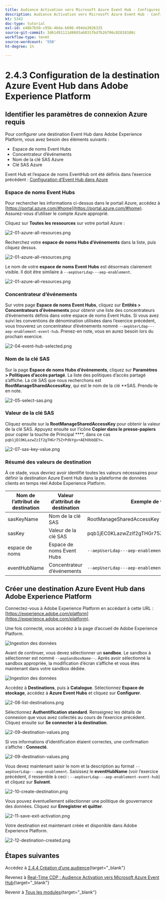 ```yaml
---
title: Audience Activation vers Microsoft Azure Event Hub - Configurez la destination RTCDP Event Hub dans Adobe Experience Platform.
description: Audience Activation vers Microsoft Azure Event Hub - Configurez la destination RTCDP Event Hub dans Adobe Experience Platform.
kt: 5342
doc-type: tutorial
exl-id: e48b7b50-c95b-46da-b696-494da3926325
source-git-commit: 3d61d91111d8693ab031fbd7b26706c02818108c
workflow-type: tm+mt
source-wordcount: '550'
ht-degree: 1%

---
```


# 2.4.3 Configuration de la destination Azure Event Hub dans Adobe Experience Platform

## Identifier les paramètres de connexion Azure requis

Pour configurer une destination Event Hub dans Adobe Experience Platform, vous avez besoin des éléments suivants :

- Espace de noms Event Hubs
- Concentrateur d’événements
- Nom de la clé SAS Azure
- Clé SAS Azure

Event Hub et l’espace de noms EventHub ont été définis dans l’exercice précédent : [Configuration d’Event Hub dans Azure](./ex2.md)

### Espace de noms Event Hubs

Pour rechercher les informations ci-dessus dans le portail Azure, accédez à [https://portal.azure.com/#home](https://portal.azure.com/#home). Assurez-vous d’utiliser le compte Azure approprié.

Cliquez sur **Toutes les ressources** sur votre portail Azure :

![2-01-azure-all-resources.png](./images/201azureallresources.png)

Recherchez votre **espace de noms Hubs d’événements** dans la liste, puis cliquez dessus.

![2-01-azure-all-resources.png](./images/201azureallresources1.png)

Le nom de votre **espace de noms Event Hubs** est désormais clairement visible. Il doit être similaire à `--aepUserLdap---aep-enablement`.

![2-01-azure-all-resources.png](./images/201azureallresources2.png)

### Concentrateur d’événements

Sur votre page **Espace de noms Event Hubs**, cliquez sur **Entités > Concentrateurs d’événements** pour obtenir une liste des concentrateurs d’événements définis dans votre espace de noms Event Hubs. Si vous avez suivi les conventions de dénomination utilisées dans l’exercice précédent, vous trouverez un concentrateur d’événements nommé `--aepUserLdap---aep-enablement-event-hub`. Prenez-en note, vous en aurez besoin lors du prochain exercice.

![2-04-event-hub-selected.png](./images/204eventhubselected.png)

### Nom de la clé SAS

Sur la page **Espace de noms Hubs d’événements**, cliquez sur **Paramètres > Politiques d’accès partagé**. La liste des politiques d’accès partagé s’affiche. La clé SAS que nous recherchons est **RootManageSharedAccessKey**, qui est le nom de la clé **SAS. Prends-le en note.

![2-05-select-sas.png](./images/205selectsas.png)

### Valeur de la clé SAS

Cliquez ensuite sur la **RootManageSharedAccessKey** pour obtenir la valeur de la clé SAS. Appuyez ensuite sur l’icône **Copier dans le presse-papiers** pour copier la touche de Principal ****, dans ce cas `pqb1jEC0KLazwZzIf2gTHGr75Z+PdkYgv+AEhObbQEY=`.

![2-07-sas-key-value.png](./images/207saskeyvalue.png)

### Résumé des valeurs de destination

À ce stade, vous devriez avoir identifié toutes les valeurs nécessaires pour définir la destination Azure Event Hub dans la plateforme de données clients en temps réel Adobe Experience Platform.

| Nom de l’attribut de destination | Valeur d’attribut de destination | Exemple de valeur |
|---|---|---|
| sasKeyName | Nom de la clé SAS | RootManageSharedAccessKey |
| sasKey | Valeur de la clé SAS | pqb1jEC0KLazwZzIf2gTHGr75Z+PdkYgv+AEhObbQEY= |
| espace de noms | Espace de noms Event Hubs | `--aepUserLdap---aep-enablement` |
| eventHubName | Concentrateur d’événements | `--aepUserLdap---aep-enablement-event-hub` |

## Créer une destination Azure Event Hub dans Adobe Experience Platform

Connectez-vous à Adobe Experience Platform en accédant à cette URL : [https://experience.adobe.com/platform](https://experience.adobe.com/platform).

Une fois connecté, vous accédez à la page d’accueil de Adobe Experience Platform.

![Ingestion des données](./../../../../modules/delivery-activation/datacollection/dc1.2/images/home.png)

Avant de continuer, vous devez sélectionner un **sandbox**. Le sandbox à sélectionner est nommé ``--aepSandboxName--``. Après avoir sélectionné la sandbox appropriée, la modification d’écran s’affiche et vous êtes maintenant dans votre sandbox dédiée.

![Ingestion des données](./../../../../modules/delivery-activation/datacollection/dc1.2/images/sb1.png)

Accédez à **Destinations**, puis à **Catalogue**. Sélectionnez **Espace de stockage**, accédez à **Azure Event Hubs** et cliquez sur **Configurer**.

![2-08-list-destinations.png](./images/208listdestinations.png)

Sélectionnez **Authentification standard**. Renseignez les détails de connexion que vous avez collectés au cours de l’exercice précédent. Cliquez ensuite sur **Se connecter à la destination**.

![2-09-destination-values.png](./images/209destinationvalues.png)

Si vos informations d’identification étaient correctes, une confirmation s’affiche : **Connecté**.

![2-09-destination-values.png](./images/209destinationvaluesa.png)

Vous devez maintenant saisir le nom et la description au format `--aepUserLdap---aep-enablement`. Saisissez le **eventHubName** (voir l’exercice précédent, il ressemble à ceci : `--aepUserLdap---aep-enablement-event-hub`) et cliquez sur **Suivant**.

![2-10-create-destination.png](./images/210createdestination.png)

Vous pouvez éventuellement sélectionner une politique de gouvernance des données. Cliquez sur **Enregistrer et quitter**.

![2-11-save-exit-activation.png](./images/211saveexitactivation.png)

Votre destination est maintenant créée et disponible dans Adobe Experience Platform.

![2-12-destination-created.png](./images/212destinationcreated.png)

## Étapes suivantes

Accédez à [2.4.4 Création d’une audience](./ex4.md){target="_blank"}

Revenez à [Real-Time CDP : Audience Activation vers Microsoft Azure Event Hub](./segment-activation-microsoft-azure-eventhub.md){target="_blank"}

Revenir à [Tous les modules](./../../../../overview.md){target="_blank"}
